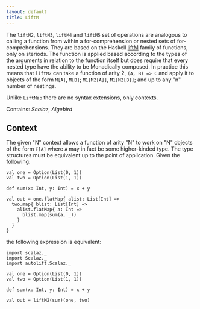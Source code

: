 ```yaml
---
layout: default
title: LiftM
---
```


The `liftM2`, `liftM3`, `liftM4` and `liftM5` set of operations are analogous to calling a function from within a for-comprehension or nested sets of for-comprehensions. They are based on the Haskell [liftM](https://wiki.haskell.org/Lifting#Monad_lifting) family of functions, only on steriods. The function is applied based according to the types of the arguments in relation to the function itself but does require that every nested type have the ability to be Monadically composed. In practice this means that `liftM2` can take a function of arity 2, `(A, B) => C` and apply it to objects of the form `M[A]`, `M[B]`; `M1[M2[A]]`, `M1[M2[B]]`; and up to any "n" number of nestings.

Unlike `LiftMap` there are no syntax extensions, only contexts.

Contains: *Scalaz*, *Algebird*

## Context

The given "N" context allows a function of arity "N" to work on "N" objects of the form `F[A]` where `A` may in fact be some higher-kinded type. The type structures must be equivalent up to the point of application. Given the following:

```tut
val one = Option(List(0, 1))
val two = Option(List(1, 1))

def sum(x: Int, y: Int) = x + y

val out = one.flatMap{ alist: List[Int] =>
  two.map{ blist: List[Int] =>
    alist.flatMap{ a: Int =>
      blist.map(sum(a, _))
    }
  }
}
```

the following expression is equivalent:

```tut
import scalaz._
import Scalaz._
import autolift.Scalaz._

val one = Option(List(0, 1))
val two = Option(List(1, 1))

def sum(x: Int, y: Int) = x + y

val out = liftM2(sum)(one, two)
```